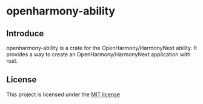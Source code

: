 # openharmony-ability

## Introduce

openharmony-ability is a crate for the OpenHarmony/HarmonyNext ability. It provides a way to create an OpenHarmony/HarmonyNext application with rust.

## License

This project is licensed under the [MIT license](https://github.com/harmony-contrib/openharmony-ability/blob/main/LICENSE)